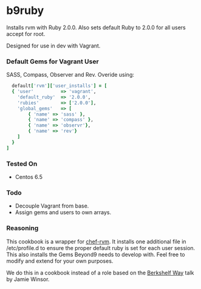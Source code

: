 # b9ruby

Installs rvm with Ruby 2.0.0. Also sets default Ruby to 2.0.0 for all users accept for root.

Designed for use in dev with Vagrant.

### Default Gems for Vagrant User

SASS, Compass, Observer and Rev. Overide using:

```ruby
  default['rvm']['user_installs'] = [
  { 'user'          => 'vagrant',
  	'default_ruby'  => '2.0.0',
 	'rubies'        => ['2.0.0'],
  	'global_gems'   => [
   		{ 'name' => 'sass' },
		{ 'name' => 'compass' },
		{ 'name' => 'observr'},
		{ 'name' => 'rev'}
  	]
  }
]
```

### Tested On

* Centos 6.5

### Todo

* Decouple Vagrant from base. 
* Assign gems and users to own arrays. 

### Reasoning

This cookbook is a wrapper for [chef-rvm](https://github.com/fnichol/chef-rvm). It installs one additional file in /etc/profile.d to ensure the proper default ruby is set for each user session. This also installs the Gems Beyond9 needs to develop with. Feel free to modify and extend for your own purposes. 

We do this in a cookbook instead of a role based on the [Berkshelf Way](http://www.getchef.com/blog/chefconf-talks/the-berkshelf-way-jamie-winsor/) talk by Jamie Winsor.
